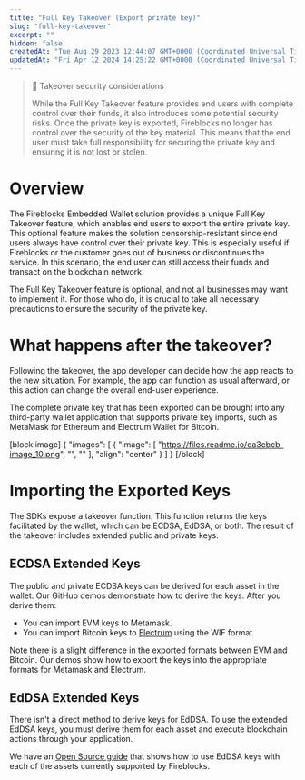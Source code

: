 ```yaml
---
title: "Full Key Takeover (Export private key)"
slug: "full-key-takeover"
excerpt: ""
hidden: false
createdAt: "Tue Aug 29 2023 12:44:07 GMT+0000 (Coordinated Universal Time)"
updatedAt: "Fri Apr 12 2024 14:25:22 GMT+0000 (Coordinated Universal Time)"
---
```

> 🚧 Takeover security considerations
> 
> While the Full Key Takeover feature provides end users with complete control over their funds, it also introduces some potential security risks. Once the private key is exported, Fireblocks no longer has control over the security of the key material. This means that the end user must take full responsibility for securing the private key and ensuring it is not lost or stolen.

# Overview

The Fireblocks Embedded Wallet solution provides a unique Full Key Takeover feature, which enables end users to export the entire private key. This optional feature makes the solution censorship-resistant since end users always have control over their private key. This is especially useful if Fireblocks or the customer goes out of business or discontinues the service. In this scenario, the end user can still access their funds and transact on the blockchain network.

The Full Key Takeover feature is optional, and not all businesses may want to implement it. For those who do, it is crucial to take all necessary precautions to ensure the security of the private key.

# What happens after the takeover?

Following the takeover, the app developer can decide how the app reacts to the new situation. For example, the app can function as usual afterward, or this action can change the overall end-user experience.

The complete private key that has been exported can be brought into any third-party wallet application that supports private key imports, such as MetaMask for Ethereum and Electrum Wallet for Bitcoin.

[block:image]
{
  "images": [
    {
      "image": [
        "https://files.readme.io/ea3ebcb-image_10.png",
        "",
        ""
      ],
      "align": "center"
    }
  ]
}
[/block]


# Importing the Exported Keys

The SDKs expose a takeover function. This function returns the keys facilitated by the wallet, which can be ECDSA, EdDSA, or both. The result of the takeover includes extended public and private keys.

## ECDSA Extended Keys

The public and private ECDSA keys can be derived for each asset in the wallet. Our GitHub demos demonstrate how to derive the keys. After you derive them:

- You can import EVM keys to Metamask.
- You can import Bitcoin keys to [Electrum](https://electrum.org/) using the WIF format.

Note there is a slight difference in the exported formats between EVM and Bitcoin. Our demos show how to export the keys into the appropriate formats for Metamask and Electrum.

## EdDSA Extended Keys

There isn't a direct method to derive keys for EdDSA. To use the extended EdDSA keys, you must derive them for each asset and execute blockchain actions through your application.

We have an [Open Source guide](https://github.com/fireblocks/ncw-eddsa-signing) that shows how to use EdDSA keys with each of the assets currently supported by Fireblocks.
